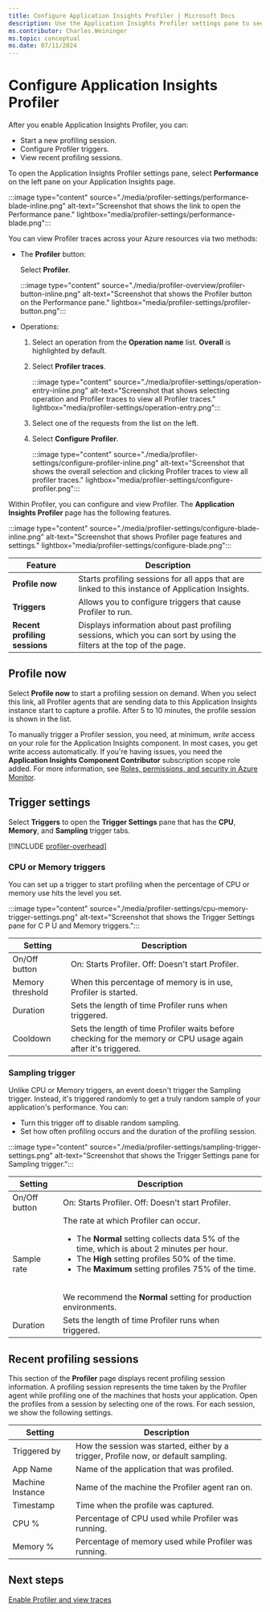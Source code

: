 ```yaml
---
title: Configure Application Insights Profiler | Microsoft Docs
description: Use the Application Insights Profiler settings pane to see Profiler status and start profiling sessions
ms.contributor: Charles.Weininger
ms.topic: conceptual
ms.date: 07/11/2024
---
```


# Configure Application Insights Profiler

After you enable Application Insights Profiler, you can:

- Start a new profiling session.
- Configure Profiler triggers.
- View recent profiling sessions.

To open the Application Insights Profiler settings pane, select **Performance** on the left pane on your Application Insights page.

:::image type="content" source="./media/profiler-settings/performance-blade-inline.png" alt-text="Screenshot that shows the link to open the Performance pane." lightbox="media/profiler-settings/performance-blade.png":::

You can view Profiler traces across your Azure resources via two methods:

- The **Profiler** button:

   Select **Profiler**.

  :::image type="content" source="./media/profiler-overview/profiler-button-inline.png" alt-text="Screenshot that shows the Profiler button on the Performance pane." lightbox="media/profiler-settings/profiler-button.png":::

- Operations:

   1. Select an operation from the **Operation name** list. **Overall** is highlighted by default.
   1. Select **Profiler traces**.
   
      :::image type="content" source="./media/profiler-settings/operation-entry-inline.png" alt-text="Screenshot that shows selecting operation and Profiler traces to view all Profiler traces." lightbox="media/profiler-settings/operation-entry.png":::

   1. Select one of the requests from the list on the left.
   1. Select **Configure Profiler**.

      :::image type="content" source="./media/profiler-settings/configure-profiler-inline.png" alt-text="Screenshot that shows the overall selection and clicking Profiler traces to view all profiler traces." lightbox="media/profiler-settings/configure-profiler.png":::

Within Profiler, you can configure and view Profiler. The **Application Insights Profiler** page has the following features.

:::image type="content" source="./media/profiler-settings/configure-blade-inline.png" alt-text="Screenshot that shows Profiler page features and settings." lightbox="media/profiler-settings/configure-blade.png":::

| Feature | Description |
|-|-|
**Profile now** | Starts profiling sessions for all apps that are linked to this instance of Application Insights.
**Triggers** | Allows you to configure triggers that cause Profiler to run.
**Recent profiling sessions** | Displays information about past profiling sessions, which you can sort by using the filters at the top of the page.

## Profile now

Select **Profile now** to start a profiling session on demand. When you select this link, all Profiler agents that are sending data to this Application Insights instance start to capture a profile. After 5 to 10 minutes, the profile session is shown in the list.

To manually trigger a Profiler session, you need, at minimum, *write* access on your role for the Application Insights component. In most cases, you get write access automatically. If you're having issues, you need the **Application Insights Component Contributor** subscription scope role added. For more information, see [Roles, permissions, and security in Azure Monitor](../roles-permissions-security.md).

## Trigger settings

Select **Triggers** to open the **Trigger Settings** pane that has the **CPU**, **Memory**, and **Sampling** trigger tabs.

[!INCLUDE [profiler-overhead](./includes/profiler-overhead.md)]

### CPU or Memory triggers

You can set up a trigger to start profiling when the percentage of CPU or memory use hits the level you set.

:::image type="content" source="./media/profiler-settings/cpu-memory-trigger-settings.png" alt-text="Screenshot that shows the Trigger Settings pane for C P U and Memory triggers.":::

| Setting | Description |
|-|-|
On/Off button | On: Starts Profiler. Off: Doesn't start Profiler.
Memory threshold | When this percentage of memory is in use, Profiler is started.
Duration | Sets the length of time Profiler runs when triggered.
Cooldown | Sets the length of time Profiler waits before checking for the memory or CPU usage again after it's triggered.

### Sampling trigger

Unlike CPU or Memory triggers, an event doesn't trigger the Sampling trigger. Instead, it's triggered randomly to get a truly random sample of your application's performance.
You can:
- Turn this trigger off to disable random sampling.
- Set how often profiling occurs and the duration of the profiling session.

:::image type="content" source="./media/profiler-settings/sampling-trigger-settings.png" alt-text="Screenshot that shows the Trigger Settings pane for Sampling trigger.":::

| Setting | Description |
|-|-|
On/Off button | On: Starts Profiler. Off: Doesn't start Profiler.
Sample rate | The rate at which Profiler can occur. </br> <ul><li>The **Normal** setting collects data 5% of the time, which is about 2 minutes per hour.</li><li>The **High** setting profiles 50% of the time.</li><li>The **Maximum** setting profiles 75% of the time.</li></ul> </br> We recommend the **Normal** setting for production environments.
Duration | Sets the length of time Profiler runs when triggered.

## Recent profiling sessions
This section of the **Profiler** page displays recent profiling session information. A profiling session represents the time taken by the Profiler agent while profiling one of the machines that hosts your application. Open the profiles from a session by selecting one of the rows. For each session, we show the following settings.

| Setting | Description |
|-|-|
Triggered by | How the session was started, either by a trigger, Profile now, or default sampling.
App Name | Name of the application that was profiled.
Machine Instance | Name of the machine the Profiler agent ran on.
Timestamp | Time when the profile was captured.
CPU % | Percentage of CPU used while Profiler was running.
Memory % | Percentage of memory used while Profiler was running.

## Next steps

[Enable Profiler and view traces](profiler.md?toc=/azure/azure-monitor/toc.json)

[profiler-on-demand]: ./media/profiler-settings/profiler-on-demand.png
[performance-blade]: ./media/profiler-settings/performance-blade.png
[configure-profiler-page]: ./media/profiler-settings/configureBlade.png
[trigger-settings-flyout]: ./media/profiler-settings/trigger-central-p-u.png
[create-performance-test]: ./media/profiler-settings/new-performance-test.png
[configure-performance-test]: ./media/profiler-settings/configure-performance-test.png
[load-test-queued]: ./media/profiler-settings/load-test-queued.png
[load-test-in-progress]: ./media/profiler-settings/load-test-in-progress.png
[enable-app-insights]: ./media/profiler-settings/enable-app-insights-blade-01.png
[update-site-extension]: ./media/profiler-settings/update-site-extension-01.png
[change-and-save-appinsights]: ./media/profiler-settings/change-and-save-app-insights-01.png
[app-settings-for-profiler]: ./media/profiler-settings/app-settings-for-profiler-01.png
[check-for-extension-update]: ./media/profiler-settings/check-extension-update-01.png
[profiler-timeout]: ./media/profiler-settings/profiler-time-out.png
